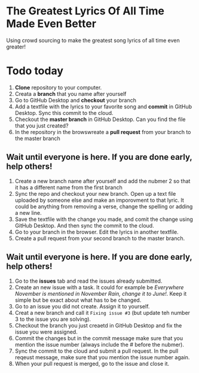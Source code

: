 # The Greatest Lyrics Of All Time Made Even Better
Using crowd sourcing to make the greatest song lyrics of all time even greater!

# Todo today
1. **Clone** repository to your computer.
1. Creata a **branch** that you name after yourself
1. Go to GitHub Desktop and **checkout** your branch
1. Add a textfile with the lyrics to your favorite song and **commit** in GitHub Desktop. Sync this commit to the cloud.
1. Checkout the **master branch** in GitHub Desktop. Can you find the file that you just created?
1. In the repository in the browswreate a **pull request** from your branch to the master branch

## Wait until everyone is here. If you are done early, help others!

1. Create a new branch name after yourself and add the nubmer 2 so that it has a different name from the first branch
1. Sync the repo and checkout your new branch. Open up a text file uploaded by someone else and make an imporovment to that lyric. It could be anything from removing a verse, change the spelling or adding a new line.
1. Save the textfile with the change you made, and comit the change using GitHub Desktop. And then sync the commit to the cloud.
1. Go to your branch in the browser. Edit the lyrics in another textfile. 
1. Create a pull request from your second branch to the master branch.

## Wait until everyone is here. If you are done early, help others!

1. Go to the **issues** tab and read the issues already submitted.
1. Create an new issue with a task. It could for example be _Everywhere November is mentioned in November Rain, change it to June!_. Keep it simple but be exact about what has to be changed.
1. Go to an issue you did not create. Assign it to yourself. 
1. Creat a new branch and call it ```Fixing issue #3``` (but update teh number 3 to the issue you are solving).
1. Checkout the branch you just creaetd in GitHub Desktop and fix the issue you were assigned.
1. Commit the changes but in the commit message make sure that you mention the issue number (always include the # before the nubmer).
1. Sync the commit to the cloud and submit a pull request. In the pull reqeust message, make sure that you mention the issue number again.
1. When your pull request is merged, go to the issue and close it.
